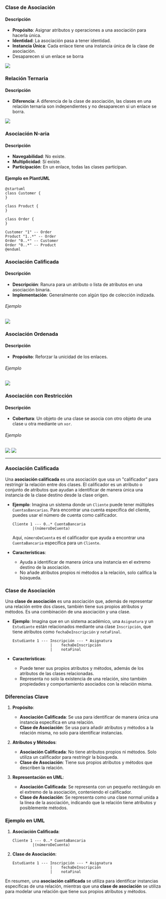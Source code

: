 
### Clase de Asociación

#### Descripción
- **Propósito**: Asignar atributos y operaciones a una asociación para hacerla única.
- **Identidad**: La asociación pasa a tener identidad.
- **Instancia Única**: Cada enlace tiene una instancia única de la clase de asociación.
- Desaparecen si un enlace se borra

![](https://lh7-us.googleusercontent.com/docsz/AD_4nXdGCzst-2zVK4Zntq_yA0XhV1jEzW9joZPN4QM1rotce-N8fceE314gl6iFBN7vj6XKw1bWQOBfk_bKTgwSSuJTjQ0wEmGCTG9xyxT9WeKDs1jybbgIranoemDeUYAPoZlM9_pNr3-2G0qyIghCpwRMzPVA?key=VReuh94fGGpJZLGsXsGdUQ)

### Relación Ternaria

#### Descripción
- **Diferencia**: A diferencia de la clase de asociación, las clases en una relación ternaria son independientes y no desaparecen si un enlace se borra.

![](https://lh7-us.googleusercontent.com/docsz/AD_4nXdb2ND3auxZLnUqseB1OJ5WuBE2SVr9JLIdb24XYWvt7tEZDf0Kcq2jvIb6TF6Uz-rbZ5Tmyu5TPJt4BZeXznX-CFeEFpFKEJgHzg6Wyd0vKq61cTv30suTLEzffVacsN0YmhR8Ur41uBYyQrPADlkLo8vq?key=VReuh94fGGpJZLGsXsGdUQ)

### Asociación N-aria

#### Descripción
- **Navegabilidad**: No existe.
- **Multiplicidad**: Sí existe.
- **Participación**: En un enlace, todas las clases participan.
  
#### Ejemplo en PlantUML
```plantuml
@startuml
class Customer {
}

class Product {
}

class Order {
}

Customer "1" -- Order
Product "1..*" -- Order
Order "0..*" -- Customer
Order "0..*" -- Product
@enduml
```

### Asociación Calificada

#### Descripción
- **Descripción**: Ranura para un atributo o lista de atributos en una asociación binaria.
- **Implementación**: Generalmente con algún tipo de colección indizada.

###### Ejemplo

![](https://lh7-us.googleusercontent.com/docsz/AD_4nXcPbOFY1DSYUgmpD_oVNjHK_YKGLISFydbaAhjSr4P8FkiBJUwbrd6htzAfgxMl-K4596KuJGDTPEYT9AKwbOBbu_cNOydMfaE4sq6J26FdiP4Islz3U6v-Wo6qTxzUfU_IBIrlfVGES3RyRYf3u_DHx_E?key=VReuh94fGGpJZLGsXsGdUQ)


### Asociación Ordenada

#### Descripción
- **Propósito**: Reforzar la unicidad de los enlaces.

###### Ejemplo

![](https://lh7-us.googleusercontent.com/docsz/AD_4nXdY11CaWQA-lRZoADZKls4ioIBLpeMQZc56UVOECkfBhYn39NvR86h3T3yOEwSub1CCesJYiOCla7SgcMbG0fYB1O6veaSrukceAonEut5eYbbO38P15YwK-HDSYbWTkYuuJm47yrBMa5zUAkwRroCEL2U?key=VReuh94fGGpJZLGsXsGdUQ)

### Asociación con Restricción

#### Descripción
- **Cobertura**: Un objeto de una clase se asocia con otro objeto de una clase u otra mediante un `xor`.

###### Ejemplo

![](https://lh7-us.googleusercontent.com/docsz/AD_4nXdUgfRMSI0UbiY32sTMvvRHVa7vBHbQR3K2836PAli3u68qO1aCl1m_VO9c844gDU4X9_mBB2nDzMz--f_hZRUtUzUCPx4PaQftIZ1LRWgQ2BiAX-MX1gwxG0Oe4rOpW5IFBDwfMATiP2TULMn1uChQVdE?key=VReuh94fGGpJZLGsXsGdUQ)
![](https://lh7-us.googleusercontent.com/docsz/AD_4nXdsDZNaN7y9EsByl1z0jtIvVfgpGwd3pF0ceIMHErAlZxr5NqNx2nTvLXwlz2mm-Woh_-jnqWs56zDi-wuV167cHUaRPxMaJAkgk0O4Y72zoBGAgU7yWHL1nAywpSbzNmj2S4esoMAjcM_5l_1FKJbDhRk?key=VReuh94fGGpJZLGsXsGdUQ)

---
### Asociación Calificada

Una **asociación calificada** es una asociación que usa un "calificador" para restringir la relación entre dos clases. El calificador es un atributo o conjunto de atributos que ayudan a identificar de manera única una instancia de la clase destino desde la clase origen.

- **Ejemplo**: Imagina un sistema donde un `Cliente` puede tener múltiples `CuentasBancarias`. Para encontrar una cuenta específica del cliente, puedes usar el número de cuenta como calificador.

  ```plaintext
  Cliente 1 --- 0..* CuentaBancaria
           |(númeroDeCuenta)
  ```

  Aquí, `númeroDeCuenta` es el calificador que ayuda a encontrar una `CuentaBancaria` específica para un `Cliente`.

- **Características**:
  - Ayuda a identificar de manera única una instancia en el extremo destino de la asociación.
  - No añade atributos propios ni métodos a la relación, solo califica la búsqueda.

### Clase de Asociación

Una **clase de asociación** es una asociación que, además de representar una relación entre dos clases, también tiene sus propios atributos y métodos. Es una combinación de una asociación y una clase.

- **Ejemplo**: Imagina que en un sistema académico, una `Asignatura` y un `Estudiante` están relacionados mediante una clase `Inscripción`, que tiene atributos como `fechaDeInscripción` y `notaFinal`.

  ```plaintext
  Estudiante 1 --- Inscripción --- * Asignatura
                   |    fechaDeInscripción
                   |    notaFinal
  ```

- **Características**:
  - Puede tener sus propios atributos y métodos, además de los atributos de las clases relacionadas.
  - Representa no solo la existencia de una relación, sino también propiedades y comportamiento asociados con la relación misma.

### Diferencias Clave

1. **Propósito**:
   - **Asociación Calificada**: Se usa para identificar de manera única una instancia específica en una relación.
   - **Clase de Asociación**: Se usa para añadir atributos y métodos a la relación misma, no solo para identificar instancias.

2. **Atributos y Métodos**:
   - **Asociación Calificada**: No tiene atributos propios ni métodos. Solo utiliza un calificador para restringir la búsqueda.
   - **Clase de Asociación**: Tiene sus propios atributos y métodos que describen la relación.

3. **Representación en UML**:
   - **Asociación Calificada**: Se representa con un pequeño rectángulo en el extremo de la asociación, conteniendo el calificador.
   - **Clase de Asociación**: Se representa como una clase normal unida a la línea de la asociación, indicando que la relación tiene atributos y posiblemente métodos.

### Ejemplo en UML

1. **Asociación Calificada**:

   ```plaintext
   Cliente 1 --- 0..* CuentaBancaria
            |(númeroDeCuenta)
   ```

2. **Clase de Asociación**:

   ```plaintext
   Estudiante 1 --- Inscripción --- * Asignatura
                    |    fechaDeInscripción
                    |    notaFinal
   ```

En resumen, una **asociación calificada** se utiliza para identificar instancias específicas de una relación, mientras que una **clase de asociación** se utiliza para modelar una relación que tiene sus propios atributos y métodos.